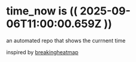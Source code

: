 # time_now is (( 2025-09-06T11:00:00.659Z ))

an automated repo that shows the currnent time

inspired by [breakingheatmap](https://github.com/breakingheatmap/breakingheatmap)